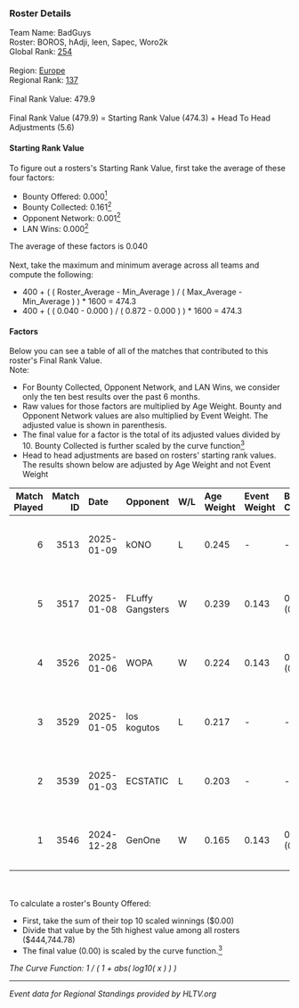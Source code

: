 ### Roster Details<br />
Team Name: BadGuys<br />
Roster: BOROS, hAdji, leen, Sapec, Woro2k<br />
Global Rank: [254](../../standings_global_2025_06_02.md)<br />
<br />
Region: [Europe]( ../../standings_europe_2025_06_02.md)<br />
Regional Rank: [137]( ../../standings_europe_2025_06_02.md)<br />
<br />
Final Rank Value:  479.9<br />
<br />
Final Rank Value (479.9) = Starting Rank Value (474.3) + Head To Head Adjustments (5.6)<br />

#### Starting Rank Value<br />
To figure out a rosters's Starting Rank Value, first take the average of these four factors:<br />
- Bounty Offered: 0.000[<sup>1</sup>](#table2)
- Bounty Collected: 0.161[<sup>2</sup>](#table1)
- Opponent Network: 0.001[<sup>2</sup>](#table1)
- LAN Wins: 0.000[<sup>2</sup>](#table1)

The average of these factors is 0.040<br />
<br />
Next, take the maximum and minimum average across all teams and compute the following:<br />
- 400 + ( ( Roster_Average - Min_Average ) / ( Max_Average - Min_Average ) ) * 1600 = 474.3
- 400 + ( ( 0.040 - 0.000 ) / ( 0.872 - 0.000 ) ) * 1600 = 474.3


#### Factors<br />
Below you can see a table of all of the matches that contributed to this roster's Final Rank Value.<br />
Note:<br />

- For Bounty Collected, Opponent Network, and LAN Wins, we consider only the ten best results over the past 6 months.
- Raw values for those factors are multiplied by Age Weight. Bounty and Opponent Network values are also multiplied by Event Weight. The adjusted value is shown in parenthesis.
- The final value for a factor is the total of its adjusted values divided by 10. Bounty Collected is further scaled by the curve function[<sup>3</sup>](#curveFunction)
- Head to head adjustments are based on rosters' starting rank values. The results shown below are adjusted by Age Weight and not Event Weight
<span id="table1"></span><br />


| Match Played | Match ID | Date       | Opponent         | W/L | Age Weight | Event Weight | Bounty Collected | Opponent Network | LAN Wins  | H2H Adj. | Roster                            |
| -: | -: | :- | :- | :- | :- | :- | :- | :- | :- | -: | :- |
|            6 |     3513 | 2025-01-09 | kONO             | L   | 0.245      | -            | -                | -                | -         |    -3.31 | BOROS, hAdji, leen, Sapec, Woro2k |
|            5 |     3517 | 2025-01-08 | FLuffy Gangsters | W   | 0.239      | 0.143        | 0.000 (0.000)    | 0.018 (0.001)    | 0 (0.000) |     3.60 | hAdji, leen, Sapec, VLDN, Woro2k  |
|            4 |     3526 | 2025-01-06 | WOPA             | W   | 0.224      | 0.143        | 0.002 (0.000)    | 0.117 (0.004)    | 0 (0.000) |     5.28 | hAdji, leen, Sapec, VLDN, Woro2k  |
|            3 |     3529 | 2025-01-05 | los kogutos      | L   | 0.217      | -            | -                | -                | -         |    -3.50 | BOROS, hAdji, leen, VLDN, Woro2k  |
|            2 |     3539 | 2025-01-03 | ECSTATIC         | L   | 0.203      | -            | -                | -                | -         |    -0.10 | hAdji, Patti, Sapec, VLDN, Woro2k |
|            1 |     3546 | 2024-12-28 | GenOne           | W   | 0.165      | 0.143        | 0.000 (0.000)    | 0.100 (0.002)    | 0 (0.000) |     3.66 | hAdji, Patti, Sapec, VLDN, Woro2k |

<br />
<span id="table2"></span><br />
To calculate a roster's Bounty Offered:<br />

- First, take the sum of their top 10 scaled winnings ($0.00)
- Divide that value by the 5th highest value among all rosters ($444,744.78)
- The final value (0.00) is scaled by the curve function.[<sup>3</sup>](#curveFunction)

<span id="curveFunction"></span>_The Curve Function: 1 / ( 1 + abs( log10( x ) ) )_<br />

---
_Event data for Regional Standings provided by HLTV.org_<br />
